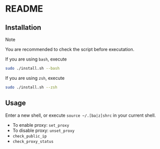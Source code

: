 # README

## Installation

> [!NOTE]
> You are recommended to check the script before executation.

If you are using `bash`, execute

```sh
sudo ./install.sh --bash
```

If you are using `zsh`, execute

```sh
sudo ./install.sh --zsh
```

## Usage
Enter a new shell, or execute `source ~/.[ba|z]shrc` in your current shell.

- To enable proxy: `set_proxy`
- To disable proxy: `unset_proxy`
- `check_public_ip`
- `check_proxy_status`
